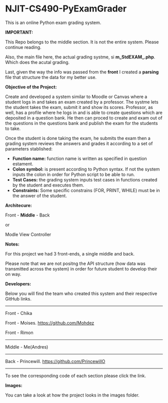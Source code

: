 # NJIT-CS490-PyExamGrader
This is an online Python exam grading system.

**__IMPORTANT:__**

This Repo belongs to the middle section. It is not the entire system. Please continue reading.

Also, the main file here, the actual grading systme, si **m_StdEXAM_.php**. Which does the acutal grading.

Last, given the way the info was passed from the **front** I created a __parsing__ file that structure the data for my better use.


**Objective of the Project:**

Create and developed a system similar to Moodle or Canvas where a student logs in and takes an exam created by a professor. The systme lets the student takes the exam, submit it and show its scores. Professor, as well, has a profile where he logs in and is able to create questions which are deposited in a question bank. He then can proced to create and exam out of the questions in the questions bank and publish the exam for the students to take.

Once the student is done taking the exam, he submits the exam then a grading system reviews the answers and grades it according to a set of parameters stablished:

*  **Function name:** function name is written as specified in question estament.
* **Colon symbol:** is present according to Python syntax. If not the system inputs the colon in order for Python script to be able to run.
*  **Test Cases:** the grading system inputs test cases in functions created by the student and executes them.
*  **Constraints:** Some specific constrains (FOR, PRINT, WHILE) must be in the answer of the student. 


**Architecure:**

Front - **Middle** - Back 
 
 or 
 
 Modle View Controller 
 
 
 **Notes:**
 
 For this project we had 3 front-ends, a single middle and back.
 
 Please note that we are not positng the API structure (how data was transmitted across the system) in order for future student to develop their on way.
 

**Developers:**

Below you will find the team who created this system and their respective GitHub links. 

--------------------------------

Front - Chika

Front - Moises. https://github.com/Mohdez

Front - Rimon

--------------------------------

Middle - Me(Andres)

--------------------------------

Back - Princewill. https://github.com/PrincewillO

--------------------------------

To see the corresponding code of each section please click the link.


**Images:**

You can take a look at how the project looks in the images folder.
